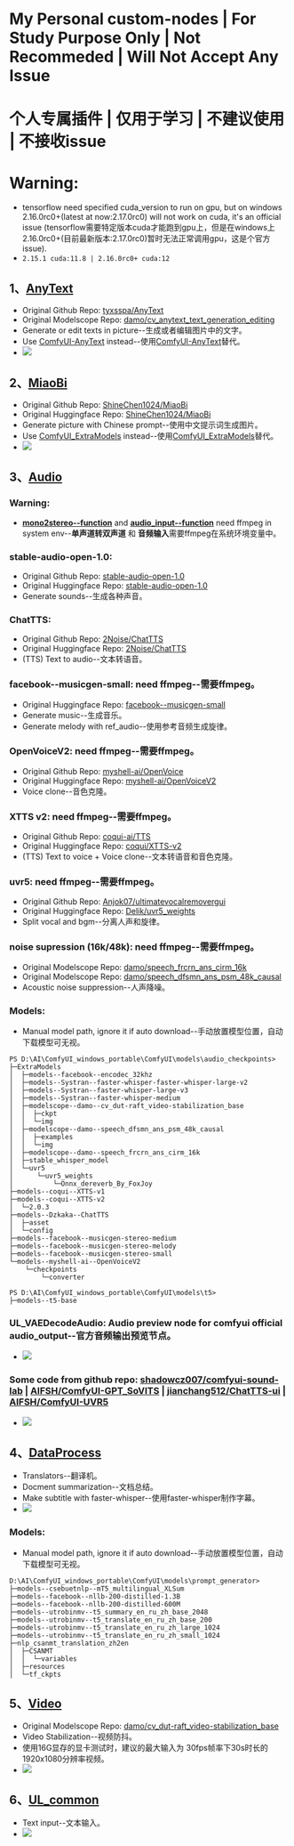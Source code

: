 # My Personal custom-nodes | For Study Purpose Only | Not Recommeded  |  Will Not Accept Any Issue
# 个人专属插件  |  仅用于学习  |  不建议使用  |  不接收issue
# Warning:
- tensorflow need specified cuda_version to run on gpu, but on windows 2.16.0rc0+(latest at now:2.17.0rc0) will not work on cuda, it's an official issue (tensorflow需要特定版本cuda才能跑到gpu上，但是在windows上2.16.0rc0+(目前最新版本:2.17.0rc0)暂时无法正常调用gpu，这是个官方issue).
- `2.15.1 cuda:11.8 | 2.16.0rc0+ cuda:12`
## 1、[AnyText](./AnyText/README.md) 
- Original Github Repo: [tyxsspa/AnyText](https://github.com/tyxsspa/AnyText)
- Original Modelscope Repo: [damo/cv_anytext_text_generation_editing](https://modelscope.cn/models/iic/cv_anytext_text_generation_editing/summary)
- Generate or edit texts in picture--生成或者编辑图片中的文字。
- Use [ComfyUI-AnyText](https://github.com/zmwv823/ComfyUI-AnyText) instead--使用[ComfyUI-AnyText](https://github.com/zmwv823/ComfyUI-AnyText)替代。
- ![](./AnyText/assets/AnyText-wf.png)

## 2、[MiaoBi](./MiaoBi/README.md)
- Original Github Repo: [ShineChen1024/MiaoBi](https://github.com/ShineChen1024/MiaoBi)
- Original Huggingface Repo: [ShineChen1024/MiaoBi](https://huggingface.co/ShineChen1024/MiaoBi)
- Generate picture with Chinese prompt--使用中文提示词生成图片。
- Use [ComfyUI_ExtraModels](https://github.com/city96/ComfyUI_ExtraModels) instead--使用[ComfyUI_ExtraModels](https://github.com/city96/ComfyUI_ExtraModels)替代。
- ![](./MiaoBi/assets/MiaoBi-wf.png)

## 3、[Audio](./Audio/README.md)
### Warning: 
- **[mono2stereo--function]()** and **[audio_input--function]()** need ffmpeg in system env--**单声道转双声道** 和 **音频输入**需要ffmpeg在系统环境变量中。
### stable-audio-open-1.0:
- Original Github Repo: [stable-audio-open-1.0](https://github.com/Stability-AI/stable-audio-tools)
- Original Huggingface Repo: [stable-audio-open-1.0](https://huggingface.co/stabilityai/stable-audio-open-1.0)
- Generate sounds--生成各种声音。
### ChatTTS:
- Original Github Repo: [2Noise/ChatTTS](https://github.com/2noise/ChatTTS)
- Original Huggingface Repo: [2Noise/ChatTTS](https://huggingface.co/2Noise/ChatTTS)
- (TTS) Text to audio--文本转语音。
### facebook--musicgen-small: need ffmpeg--需要ffmpeg。
- Original Huggingface Repo: [facebook--musicgen-small](https://huggingface.co/facebook/musicgen-small)
- Generate music--生成音乐。
- Generate melody with ref_audio--使用参考音频生成旋律。
### OpenVoiceV2: need ffmpeg--需要ffmpeg。
- Original Github Repo: [myshell-ai/OpenVoice](https://github.com/myshell-ai/OpenVoice)
- Original Huggingface Repo: [myshell-ai/OpenVoiceV2](https://huggingface.co/myshell-ai/OpenVoiceV2)
- Voice clone--音色克隆。
### XTTS v2: need ffmpeg--需要ffmpeg。
- Original Github Repo: [coqui-ai/TTS](https://github.com/coqui-ai/TTS)
- Original Huggingface Repo: [coqui/XTTS-v2](https://huggingface.co/coqui/XTTS-v2)
- (TTS) Text to voice + Voice clone--文本转语音和音色克隆。
### uvr5: need ffmpeg--需要ffmpeg。
- Original Github Repo: [Anjok07/ultimatevocalremovergui](https://github.com/Anjok07/ultimatevocalremovergui)
- Original Huggingface Repo: [Delik/uvr5_weights](https://huggingface.co/Delik/uvr5_weights)
- Split vocal and bgm--分离人声和旋律。
### noise supression (16k/48k): need ffmpeg--需要ffmpeg。
- Original Modelscope Repo: [damo/speech_frcrn_ans_cirm_16k](https://www.modelscope.cn/models/iic/speech_frcrn_ans_cirm_16k)
- Original Modelscope Repo: [damo/speech_dfsmn_ans_psm_48k_causal](https://www.modelscope.cn/models/iic/speech_dfsmn_ans_psm_48k_causal)
- Acoustic noise suppression--人声降噪。
### Models:
- Manual model path, ignore it if auto download--手动放置模型位置，自动下载模型可无视。
```
PS D:\AI\ComfyUI_windows_portable\ComfyUI\models\audio_checkpoints>
├─ExtraModels
│  ├─models--facebook--encodec_32khz
│  ├─models--Systran--faster-whisper-faster-whisper-large-v2
│  ├─models--Systran--faster-whisper-large-v3
│  ├─models--Systran--faster-whisper-medium
│  ├─modelscope--damo--cv_dut-raft_video-stabilization_base
│  │  ├─ckpt
│  │  └─img
│  ├─modelscope--damo--speech_dfsmn_ans_psm_48k_causal
│  │  ├─examples
│  │  └─img
│  ├─modelscope--damo--speech_frcrn_ans_cirm_16k
│  ├─stable_whisper_model
│  └─uvr5
│      └─uvr5_weights
│          └─Onnx_dereverb_By_FoxJoy
├─models--coqui--XTTS-v1
├─models--coqui--XTTS-v2
│  └─2.0.3
├─models--Dzkaka--ChatTTS
│  ├─asset
│  └─config
├─models--facebook--musicgen-stereo-medium
├─models--facebook--musicgen-stereo-melody
├─models--facebook--musicgen-stereo-small
└─models--myshell-ai--OpenVoiceV2
    └─checkpoints
        └─converter
```
```
PS D:\AI\ComfyUI_windows_portable\ComfyUI\models\t5>
├─models--t5-base
```
### UL_VAEDecodeAudio: Audio preview node for comfyui official audio_output--官方音频输出预览节点。
- ![](./Audio/assets/stable_audio_open-preview-wf.png)
### **Some code from github repo: [shadowcz007/comfyui-sound-lab](https://github.com/shadowcz007/comfyui-sound-lab)  |  [AIFSH/ComfyUI-GPT_SoVITS](https://github.com/AIFSH/ComfyUI-GPT_SoVITS)  |  [jianchang512/ChatTTS-ui](https://github.com/jianchang512/ChatTTS-ui)  |  [AIFSH/ComfyUI-UVR5](https://github.com/AIFSH/ComfyUI-UVR5)**
- ![](./Audio/assets/Audio-wf.png)
## 4、[DataProcess](./DataProcess/README.md)
- Translators--翻译机。
- Docment summarization--文档总结。
- Make subtitle with faster-whisper--使用faster-whisper制作字幕。
- ![](./DataProcess/assets/DataProcess-wf.png)
### Models:
- Manual model path, ignore it if auto download--手动放置模型位置，自动下载模型可无视。
```
D:\AI\ComfyUI_windows_portable\ComfyUI\models\prompt_generator>
├─models--csebuetnlp--mT5_multilingual_XLSum
├─models--facebook--nllb-200-distilled-1.3B
├─models--facebook--nllb-200-distilled-600M
├─models--utrobinmv--t5_summary_en_ru_zh_base_2048
├─models--utrobinmv--t5_translate_en_ru_zh_base_200
├─models--utrobinmv--t5_translate_en_ru_zh_large_1024
├─models--utrobinmv--t5_translate_en_ru_zh_small_1024
├─nlp_csanmt_translation_zh2en
│  ├─CSANMT
│  │  └─variables
│  ├─resources
│  └─tf_ckpts
```
## 5、[Video]()
- Original Modelscope Repo: [damo/cv_dut-raft_video-stabilization_base](https://www.modelscope.cn/models/iic/cv_dut-raft_video-stabilization_base)
- Video Stabilization--视频防抖。
- 使用16G显存的显卡测试时，建议的最大输入为 30fps帧率下30s时长的1920x1080分辨率视频。
- ![](./Video/assets/Video-wf.png)
## 6、[UL_common]()
- Text input--文本输入。
- ![](./UL_common/assets/UL_common-wf.png)